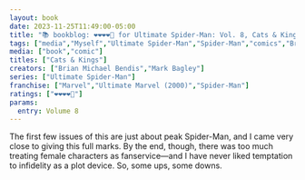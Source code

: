 ```yaml
---
layout: book
date: 2023-11-25T11:49:00-05:00
title: "📚 bookblog: ❤️❤️❤️❤️🖤 for Ultimate Spider-Man: Vol. 8, Cats & Kings, by Brian Michael Bendis and Mark Bagley"
tags: ["media","Myself","Ultimate Spider-Man","Spider-Man","comics","Brian Michael Bendis","Mark Bagley"]
media: ["book","comic"]
titles: ["Cats & Kings"]
creators: ["Brian Michael Bendis","Mark Bagley"]
series: ["Ultimate Spider-Man"]
franchise: ["Marvel","Ultimate Marvel (2000)","Spider-Man"]
ratings: ["❤️❤️❤️❤️🖤"]
params:
  entry: Volume 8
---
```


The first few issues of this are just about peak Spider-Man, and I came very close to giving this full marks. By the end, though, there was too much treating female characters as fanservice—and I have never liked temptation to infidelity as a plot device. So, some ups, some downs.
